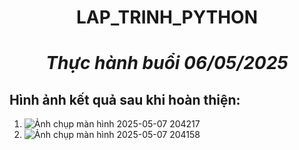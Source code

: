 # <p align="center">LAP_TRINH_PYTHON</p>

# <p align="center">***Thực hành buổi 06/05/2025***</p>

## Hình ảnh kết quả sau khi hoàn thiện:
1.
   ![Ảnh chụp màn hình 2025-05-07 204217](https://github.com/user-attachments/assets/a1c58dfe-632a-4af3-b8b7-521bfac57fdc)
2.
   ![Ảnh chụp màn hình 2025-05-07 204158](https://github.com/user-attachments/assets/75a76989-b979-43f6-a94a-5243c91824b7)
